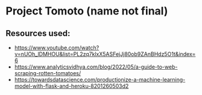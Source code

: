 # Project Tomoto (name not final)

## Resources used:
* https://www.youtube.com/watch?v=nUOh_lDMHOU&list=PL2zq7klxX5ASFejJj80ob9ZAnBHdz5O1t&index=6
* https://www.analyticsvidhya.com/blog/2022/05/a-guide-to-web-scraping-rotten-tomatoes/
* https://towardsdatascience.com/productionize-a-machine-learning-model-with-flask-and-heroku-8201260503d2
